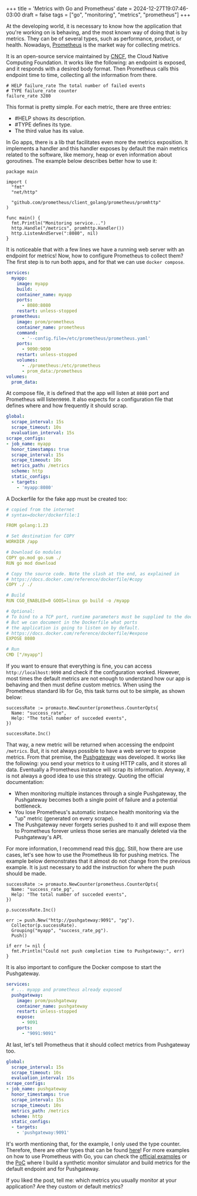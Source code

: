 +++
title = 'Metrics with Go and Prometheus'
date = 2024-12-27T19:07:46-03:00
draft = false
tags = ["go", "monitoring", "metrics", "prometheus"]
+++

At the developing world, it is necessary to know how the application that you're working on is behaving, and the most known way of doing that is by metrics. They can be of several types, such as performance, product, or health. Nowadays, [Prometheus](https://www.cncf.io/projects/prometheus/) is the market way for collecting metrics.

It is an open-source service maintained by [CNCF](https://www.cncf.io/), the Cloud Native Computing Foundation. It works like the following: an endpoint is exposed, and it responds with a desired body format. Then Prometheus calls this endpoint time to time, collecting all the information from there. 

```
# HELP failure_rate The total number of failed events
# TYPE failure_rate counter
failure_rate 3280
```

This format is pretty simple. For each metric, there are three entries:
- #HELP shows its description.
- #TYPE defines its type.
- The third value has its value.

In Go apps, there is a lib that facilitates even more the metrics exposition. It implements a handler and this handler exposes by default the main metrics related to the software, like memory, heap or even information about goroutines. The example below describes better how to use it:

```golang
package main

import (
  "fmt"
  "net/http"

  "github.com/prometheus/client_golang/prometheus/promhttp"
)

func main() {
  fmt.Println("Monitoring service...")
  http.Handle("/metrics", promhttp.Handler())
  http.ListenAndServe(":8080", nil)
}
```

It is noticeable that with a few lines we have a running web server with an endpoint for metrics! Now, how to configure Prometheus to collect them? The first step is to run both apps, and for that we can use `docker compose`.

```yaml
services:
  myapp:
    image: myapp
    build: .
    container_name: myapp
    ports:
      - 8080:8080
    restart: unless-stopped
  prometheus:
    image: prom/prometheus
    container_name: prometheus
    command:
      - '--config.file=/etc/prometheus/prometheus.yaml'
    ports:
      - 9090:9090
    restart: unless-stopped
    volumes:
      - ./prometheus:/etc/prometheus
      - prom_data:/prometheus
volumes:
  prom_data:
```

At compose file, it is defined that the app will listen at `8080` port and Prometheus will listen`9090`. It also expects for a configuration file that defines where and how frequently it should scrap.

```yaml
global:
  scrape_interval: 15s
  scrape_timeout: 10s
  evaluation_interval: 15s
scrape_configs:
- job_name: myapp
  honor_timestamps: true
  scrape_interval: 15s
  scrape_timeout: 10s
  metrics_path: /metrics
  scheme: http
  static_configs:
  - targets:
    - 'myapp:8080'
```

A Dockerfile for the fake app must be created too:

```yaml
# copied from the internet
# syntax=docker/dockerfile:1

FROM golang:1.23

# Set destination for COPY
WORKDIR /app

# Download Go modules
COPY go.mod go.sum ./
RUN go mod download

# Copy the source code. Note the slash at the end, as explained in
# https://docs.docker.com/reference/dockerfile/#copy
COPY ./ ./

# Build
RUN CGO_ENABLED=0 GOOS=linux go build -o /myapp

# Optional:
# To bind to a TCP port, runtime parameters must be supplied to the docker command.
# But we can document in the Dockerfile what ports
# the application is going to listen on by default.
# https://docs.docker.com/reference/dockerfile/#expose
EXPOSE 8080

# Run
CMD ["/myapp"]
```


If you want to ensure that everything is fine, you can access `http://localhost:9090` and check if the configuration worked. However, most times the default metrics are not enough to understand how our app is behaving and then must define custom metrics. When using the Prometheus standard lib for Go, this task turns out to be simple, as shown below:

```golang
successRate := promauto.NewCounter(prometheus.CounterOpts{
  Name: "success_rate",
  Help: "The total number of succeded events",
})

successRate.Inc()
```

That way, a new metric will be returned when accessing the endpoint `/metrics`. But, it is not always possible to have a web server to expose metrics. From that premise, the  [Pushgateway](https://prometheus.io/docs/instrumenting/pushing/) was developed. It works like the following: you send your metrics to it using HTTP calls, and it stores all data. Eventually a Prometheus instance will scrap its information. Anyway, it is not always a good idea to use this strategy. Quoting the official documentation:
- When monitoring multiple instances through a single Pushgateway, the Pushgateway becomes both a single point of failure and a potential bottleneck.
- You lose Prometheus's automatic instance health monitoring via the "up" metric (generated on every scrape).
- The Pushgateway never forgets series pushed to it and will expose them to Prometheus forever unless those series are manually deleted via the Pushgateway's API.

For more information, I recommend read this [doc](https://prometheus.io/docs/practices/pushing/). Still, how there are use cases, let's see how to use the Prometheus lib for pushing metrics. The example below demonstrates that it almost do not change from the previous example. It is just necessary to add the instruction for where the push should be made.

```golang
successRate := promauto.NewCounter(prometheus.CounterOpts{
  Name: "success_rate_pg",
  Help: "The total number of succeded events",
})

p.successRate.Inc()

err := push.New("http://pushgateway:9091", "pg").
  Collector(p.successRate).
  Grouping("myapp", "success_rate_pg").
  Push()

if err != nil {
  fmt.Println("Could not push completion time to Pushgateway:", err)
}
```

It is also important to configure the Docker compose to start the Pushgateway.

```yaml
services:
  # ... myapp and prometheus already exposed
  pushgateway:
    image: prom/pushgateway
    container_name: pushgateway
    restart: unless-stopped
    expose:
      - 9091
    ports:
      - "9091:9091"
```

At last, let's tell Prometheus that it should collect metrics from  Pushgateway too.

```yaml
global:
  scrape_interval: 15s
  scrape_timeout: 10s
  evaluation_interval: 15s
scrape_configs:
- job_name: pushgateway
  honor_timestamps: true
  scrape_interval: 15s
  scrape_timeout: 10s
  metrics_path: /metrics
  scheme: http
  static_configs:
  - targets:
    - 'pushgateway:9091'
```

It's worth mentioning that, for the example, I only used the type counter. Therefore, there are other types that can be found [here](https://prometheus.io/docs/concepts/metric_types/)! For more examples on how to use Prometheus with Go, you can check the [official examples](https://github.com/prometheus/client_golang/tree/main/examples) or the [PoC](https://github.com/mfbmina/poc-prometheus-exporter) where I build a synthetic monitor simulator and build metrics for the default endpoint and for Pushgateway.

If you liked the post, tell me: which metrics you usually monitor at your application? Are they  custom or default metrics?
